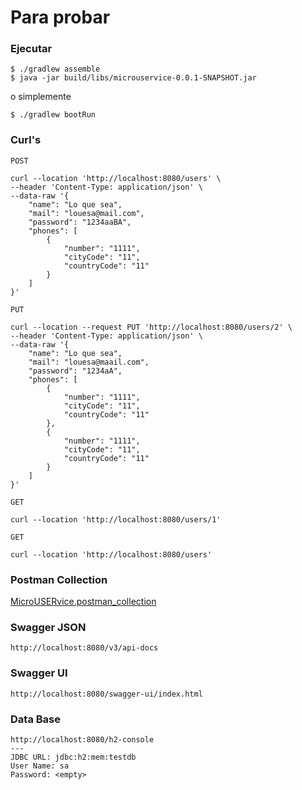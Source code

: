 # Para probar


### Ejecutar
~~~
$ ./gradlew assemble
$ java -jar build/libs/microuservice-0.0.1-SNAPSHOT.jar
~~~
o simplemente
~~~
$ ./gradlew bootRun
~~~
### Curl's
`POST`
~~~
curl --location 'http://localhost:8080/users' \
--header 'Content-Type: application/json' \
--data-raw '{
    "name": "Lo que sea",
    "mail": "louesa@mail.com",
    "password": "1234aaBA",
    "phones": [
        {
            "number": "1111",
            "cityCode": "11",
            "countryCode": "11"
        }
    ]
}'
~~~
`PUT`
~~~
curl --location --request PUT 'http://localhost:8080/users/2' \
--header 'Content-Type: application/json' \
--data-raw '{
    "name": "Lo que sea",
    "mail": "louesa@maail.com",
    "password": "1234aA",
    "phones": [
        {
            "number": "1111",
            "cityCode": "11",
            "countryCode": "11"
        },
        {
            "number": "1111",
            "cityCode": "11",
            "countryCode": "11"
        }
    ]
}'
~~~
`GET`
~~~
curl --location 'http://localhost:8080/users/1'
~~~
`GET`
~~~
curl --location 'http://localhost:8080/users'
~~~
### Postman Collection

[MicroUSERvice.postman_collection](/MicroUSERvice.postman_collection.json)

### Swagger JSON
~~~
http://localhost:8080/v3/api-docs
~~~
### Swagger UI
~~~
http://localhost:8080/swagger-ui/index.html
~~~
### Data Base
~~~
http://localhost:8080/h2-console
---
JDBC URL: jdbc:h2:mem:testdb
User Name: sa
Password: <empty>
~~~
